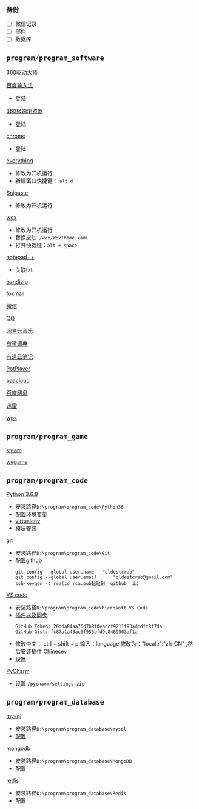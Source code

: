 <!--
 * @Description: In User Settings Edit
 * @Author: your name
 * @Date: 2019-07-10 11:30:25
 * @LastEditTime: 2019-07-10 11:30:25
 * @LastEditors: your name
 -->

### 备份
- [ ] 微信记录
- [ ] 邮件
- [ ] 数据库

## `program/program_software`
[360驱动大师](http://www.360.cn/qudongdashi/)

[百度输入法](https://shurufa.baidu.com)
- 登陆


[360极速浏览器](https://browser.360.cn/ee/)
- 登陆


[chrome](https://www.google.cn/intl/zh-CN/chrome/)
- 登陆

[everything](http://www.voidtools.com/downloads/)
- 修改为开机运行
- 新建窗口快捷键： `alt+d`


[Snipaste](https://zh.snipaste.com/index.html)
- 修改为开机运行


[wox](https://github.com/Wox-launcher/Wox/releases)
- 修改为开机运行
- 替换皮肤`./wox/WoxTheme.xaml`
- 打开快捷键：`alt + space`


[notepad++](https://notepad-plus-plus.org)
- 关联txt


[bandizip](https://www.bandisoft.com/bandizip/)

[foxmail](https://www.foxmail.com)

[微信](https://pc.weixin.qq.com)

[QQ](https://office.qq.com)

[网易云音乐](https://music.163.com)

[有道词典](http://cidian.youdao.com)

[有道云笔记](http://note.youdao.com)

[PotPlayer](https://daumpotplayer.com/download/)

[baacloud](https://www.baacloud37.com/shiyong.php)

[百度网盘](http://pan.baidu.com/download)

[迅雷](https://www.xunlei.com)

[wps](https://www.wps.cn)

## `program/program_game`
[steam](https://store.steampowered.com)

[wegame](https://www.wegame.com.cn)

## `program/program_code`
[Python 3.6.8](https://www.python.org/downloads/windows/)
- 安装路径`D:\program\program_code\Python36`
- 配置环境变量
- [virtualenv](/python/example/virtualenv_基础和virtualenvwrapper.md)
- [模块安装](/python/example/模块安装.md)


[git](https://git-scm.com/downloads)
- 安装路径`D:\program\program_code\Git`
- [配置github](/git/github基础.md)
    ```git
    git config --global user.name   "oldestcrab"
    git config --global user.email      "oldestcrab@gmail.com"
    ssh-keygen -t rsa(id_rsa.pub黏贴到  github  上）
    ```

[VS code](https://code.visualstudio.com/)
- 安装路径`D:\program\program_code\Microsoft VS Code`
-  [插件以及同步](/vscode/插件及其错误.md)
    ```
    GitHub Token: 26dda84aa76d7b8f0eaccf9211f93a4bdff8f7da
    GitHub Gist: fc87a1a43ac3f955bfd9c8489503af1a
    ```
- 修改中文： ctrl + shift + p 输入：language 修改为："locale":"zh-CN" ,然后安装插件 Chinesev
-  [设置](/vscode/vscode_settings.json)

[PyCharm](http://www.jetbrains.com/pycharm/)
-  设置 `/pycharm/settings.zip`

## `program/program_database`

[mysql](https://dev.mysql.com/downloads/mysql/)
- 安装路径`D:\program\program_database\mysql`
- [配置](/sql/mysql/mysql_安装及问题.md)

[mongodb](https://www.mongodb.com/download-center/community)
- 安装路径`D:\program\program_database\MongoDB`
- [配置](/sql/mongodb/mongodb_安装及问题.md)

[redis](https://github.com/MicrosoftArchive/redis/releases)
- 安装路径`D:\program\program_database\Redis`
- [配置](/sql/redis/redis_安装及问题.md)